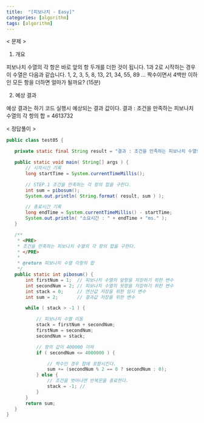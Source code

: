 ```yaml
---
title:  "[피보나치 - Easy]"
categories: [algorithm]
tags: [algorithm]
---
```


< 문제 >
 1. 개요
  
 피보나치 수열의 각 항은 바로 앞의 항 두개를 더한 것이 됩니다.
 1과 2로 시작하는 경우 이 수열은 다음과 같습니다.
 1, 2, 3, 5, 8, 13, 21, 34, 55, 89 ...
 짝수이면서 4백만 이하인 모든 항을 더하면 얼마가 될까요? (15분)
 
 2. 예상 결과
 
 예상 결과는 하기 코드 실행시 예상되는 결과 값이다.
 결과 : 조건을 만족하는 피보나치 수열의 각 항의 합 = 4613732

 
 < 정답풀이 >
 
 ``` java
 public class test05 {

	private static final String result = "결과 : 조건을 만족하는 피보나치 수열의 각 항의 합 = %d ";

	public static void main( String[] args ) {
		// 시작시간 기록
		long startTime = System.currentTimeMillis();

		// STEP.1 조건을 만족하는 각 항의 합을 구한다.
		int sum = pibosum();
		System.out.println( String.format( result, sum ) );

		// 종료시간 기록
		long endTime = System.currentTimeMillis() - startTime;
		System.out.println( "소요시간 : " + endTime + "ms." );
	}

	/**
	 * <PRE>
	 * 조건을 만족하는 피보나치 수열의 각 항의 합을 구한다.
	 * </PRE>
	 * 
	 * @return 피보나치 수열 각항의 합
	 */
	public static int pibosum() {
		int firstNum = 1;  // 피보나치 수열의 앞항을 저장하기 위한 변수
		int secondNum = 2; // 피보나치 수열의 뒷항을 저장하기 위한 변수
		int stack = 0;     // 연산값 저장을 위한 임시 변수 
		int sum = 2;       // 결과값 저장을 위한 변수 

		while ( stack > -1 ) {

			// 피보나치 수열 이동
			stack = firstNum + secondNum;
			firstNum = secondNum;
			secondNum = stack;

			// 항의 값이 400000 이하
			if ( secondNum <= 4000000 ) {

				// 짝수인 경우 합에 포함시킨다.
				sum += (secondNum % 2 == 0 ? secondNum : 0); 
			} else {
				// 조건을 벗어나면 반복문을 종료한다.
				stack = -1; // 
			}
		}
		return sum;
	}
}
```